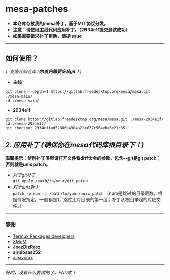 # mesa-patches
- **本仓库存放我的mesa补丁，基于MIT协议分发。**  
- **注意：请使用主线代码应用补丁。（2934e1f提交测试成功）**  
- **如果需要请求补丁更新，请提issue**  
---
## 如何使用？
_1. 克隆代码仓库 (**你首先需要安装git！**)_
- **主线**
```
git clone --depth=1 https://gitlab.freedesktop.org/mesa/mesa.git ./mesa-main/
cd ./mesa-main/
```
- **2934e1f**
```
git clone https://gitlab.freedesktop.org/mesa/mesa.git ./mesa-2934e1f/
cd ./mesa-2934e1f/
git checkout 2934e1fad52806b4904a22c037c564eba6e21c85
```
_2. 应用补丁 (**确保你在mesa代码库根目录下！**)_  
---
**温馨提示：辨别补丁类型请打开文件看diff命令的参数，包含--git是git patch；否则就是unix patch。**  
* _对于git补丁_  
`git apply /path/to/your/git_patch`  
* _对于unix补丁_  
`patch -p num -i /path/to/your/unix_patch` （num是跳过的目录层数，根据情况指定。一般都是1，跳过比对目录的第一层；补丁从根目录起的对应文件。）   
---
### 感谢
* [Termux Packages developers](https://github.com/termux/termux-packages "Termux Packages Github Repository")
* [XMeM](https://github.com/XMeM "XMeM Github")
* **JeezDizReez**
* **airidosas252**
* [alexvorxx](https://github.com/alexvorxx "alexvorxx Github")
---
_好的，没有什么要讲的了。END喽！_
